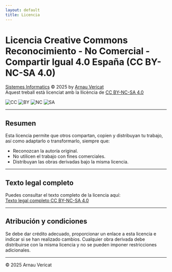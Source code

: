 ```yaml
---
layout: default
title: Licencia
---
```



# Licencia Creative Commons Reconocimiento - No Comercial - Compartir Igual 4.0 España (CC BY-NC-SA 4.0)

[Sistemes Informatics](https://arnauvericat.github.io/SIPJ1/) © 2025 by [Arnau Vericat](https://github.com/arnauvericat)  
Aquest treball està licenciat amb la llicència de [CC BY-NC-SA 4.0](https://creativecommons.org/licenses/by-nc-sa/4.0/)

![CC](https://mirrors.creativecommons.org/presskit/icons/cc.svg)
![BY](https://mirrors.creativecommons.org/presskit/icons/by.svg)
![NC](https://mirrors.creativecommons.org/presskit/icons/nc.svg)
![SA](https://mirrors.creativecommons.org/presskit/icons/sa.svg)

---

## Resumen

Esta licencia permite que otros compartan, copien y distribuyan tu trabajo, así como adaptarlo o transformarlo, siempre que:  

- Reconozcan la autoría original.  
- No utilicen el trabajo con fines comerciales.  
- Distribuyan las obras derivadas bajo la misma licencia.  

---

## Texto legal completo

Puedes consultar el texto completo de la licencia aquí:  
[Texto legal completo CC BY-NC-SA 4.0](https://creativecommons.org/licenses/by-nc-sa/4.0/legalcode.es)

---

## Atribución y condiciones

Se debe dar crédito adecuado, proporcionar un enlace a esta licencia e indicar si se han realizado cambios. Cualquier obra derivada debe distribuirse con la misma licencia y no se pueden imponer restricciones adicionales.

---

© 2025 Arnau Vericat

